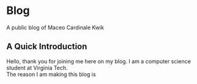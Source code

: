 # Blog
A public blog of Maceo Cardinale Kwik

## A Quick Introduction
Hello, thank you for joining me here on my blog. I am a computer science student at Virginia Tech.  
The reason I am making this blog is 

